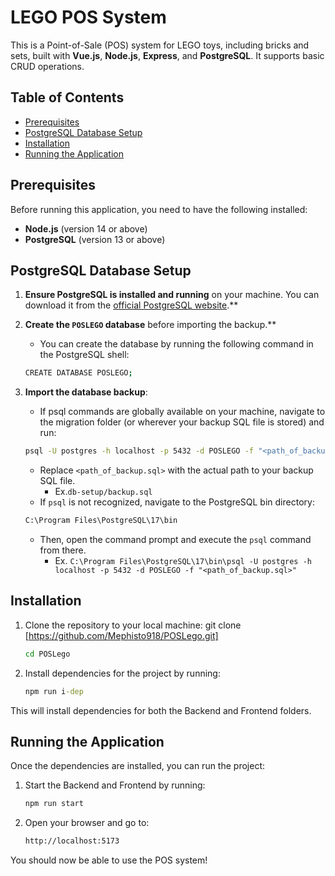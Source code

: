 # LEGO POS System

This is a Point-of-Sale (POS) system for LEGO toys, including bricks and sets, built with **Vue.js**, **Node.js**, **Express**, and **PostgreSQL**. It supports basic CRUD operations.

## Table of Contents

- [Prerequisites](#prerequisites)
- [PostgreSQL Database Setup](#postgresql-database-setup)
- [Installation](#installation)
- [Running the Application](#running-the-application)

## Prerequisites

Before running this application, you need to have the following installed:

- **Node.js** (version 14 or above)
- **PostgreSQL** (version 13 or above)

## PostgreSQL Database Setup

1. **Ensure PostgreSQL is installed and running** on your machine. You can download it from the [official PostgreSQL website](https://www.postgresql.org/download/).**
   
2. **Create the `POSLEGO` database** before importing the backup.**
   - You can create the database by running the following command in the PostgreSQL shell:
   ```bash
   CREATE DATABASE POSLEGO;
   ```
   
3. **Import the database backup**:
   - If psql commands are globally available on your machine, navigate to the migration folder (or wherever your backup SQL file is stored) and run:
   ```cmd
   psql -U postgres -h localhost -p 5432 -d POSLEGO -f "<path_of_backup.sql>"
   ```
      - Replace `<path_of_backup.sql>` with the actual path to your backup SQL file.
         - Ex.`db-setup/backup.sql`
   - If `psql` is not recognized, navigate to the PostgreSQL bin directory:
   ```cmd
   C:\Program Files\PostgreSQL\17\bin
   ```
   - Then, open the command prompt and execute the `psql` command from there.
        - Ex. `C:\Program Files\PostgreSQL\17\bin\psql -U postgres -h localhost -p 5432 -d POSLEGO -f "<path_of_backup.sql>"`
   

## Installation

1. Clone the repository to your local machine:
git clone [https://github.com/Mephisto918/POSLego.git]
   ```cmd
   cd POSLego
   ```
2. Install dependencies for the project by running:
   ```cmd
   npm run i-dep
   ```
This will install dependencies for both the Backend and Frontend folders.

## Running the Application

Once the dependencies are installed, you can run the project:

1. Start the Backend and Frontend by running:
   ```cmd 
   npm run start
   ```
3. Open your browser and go to:
   ```cmd
   http://localhost:5173
   ```
You should now be able to use the POS system!









